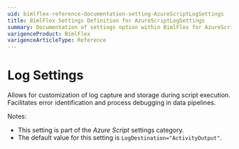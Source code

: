 ```yaml
---
uid: bimlflex-reference-documentation-setting-AzureScriptLogSettings
title: BimlFlex Settings Definition for AzureScriptLogSettings
summary: Documentation of settings option within BimlFlex for AzureScriptLogSettings
varigenceProduct: BimlFlex
varigenceArticleType: Reference
---
```


# Log Settings

Allows for customization of log capture and storage during script execution. Facilitates error identification and process debugging in data pipelines.

Notes:

* This setting is part of the *Azure Script* settings category.
* The default value for this setting is `LogDestination="ActivityOutput"`.
